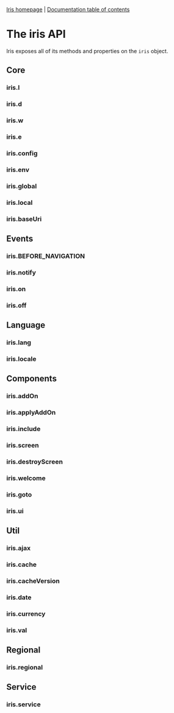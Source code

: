 [Iris homepage](https://github.com/iris-js/iris) | [Documentation table of contents](toc.md)

# The iris API

Iris exposes all of its methods and properties on the `iris` object.

## Core
### iris.l
### iris.d
### iris.w
### iris.e
### iris.config
### iris.env
### iris.global
### iris.local
### iris.baseUri

## Events
### iris.BEFORE_NAVIGATION
### iris.notify
### iris.on
### iris.off

## Language
### iris.lang
### iris.locale

## Components
### iris.addOn
### iris.applyAddOn
### iris.include
### iris.screen
### iris.destroyScreen
### iris.welcome
### iris.goto
### iris.ui

## Util
### iris.ajax
### iris.cache
### iris.cacheVersion
### iris.date
### iris.currency
### iris.val

## Regional
### iris.regional

## Service
### iris.service